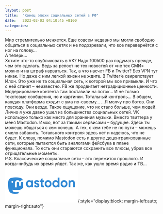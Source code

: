 ```yaml
---
layout: post
title:  "Конец эпохи социальных сетей в РФ"
date:   2023-02-03 04:10:45 +0100
categories:
---
```


Мир стремительно меняется. Еще совсем недавно мы могли свободно общаться в социальных сетях и не подозревали, что все перевернётся с ног на голову…
<br />А теперь…
<br />Хотите что-то опубликовать в VK? Надо 100500 раз подумать прежде, чем это сделать. Ведь за репост не тех новостей от «не тех СМИ» можно и на штраф нарваться.
Так, а что насчет FB и Twitter? Без VPN тут никак. Но даже с ним легкой жизни не ждите. В Twitter’e свирепствует Илон. Это уже не та социальная сеть, к которой мы все привыкли. И что с ней станет – неизвестно. FB же продвигает нетрадиционные ценности. Модерирование контента там поставили на поток… И не только текстовые сообщения, но и картинки. Тотальный контроль… 
В общем, каждая платформа сходит с ума по-своему...
...Я молчу про ботов. Они повсюду. Они везде. Такое ощущение, что их стало больше, чем людей.
<br />Лично я уже давно ушел из большинства социальных сетей. VK использую только как место для хранения музыки. Вместо твиттера у меня Mastodon. Имхо, вот за такими сервисами – будущее. Здесь ты можешь общаться с кем хочешь. А тех, с кем тебе не по пути – можешь смело забанить. Тотального контроля здесь нет и надеюсь, что не будет. К слову, помимо Mastodon есть и другие децентрализованные сети, которые пытаются быть аналогами фейсбука в плане функционала. То есть они стараются сохранить все плюсы, убрав все отрицательные моменты.
<br />P.S. Классические социальные сети – это пережиток прошлого. И когда-нибудь их время уйдет. Так же, как ушло время радио и ТВ…
<br />[![Mastodon](/images/mast.svg)](https://joinmastodon.org/ru){:style="display:block; margin-left:auto; margin-right:auto"}

